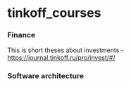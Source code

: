 # tinkoff_courses
### Finance  
This is short theses about investments - https://journal.tinkoff.ru/pro/invest/#/
### Software architecture 
